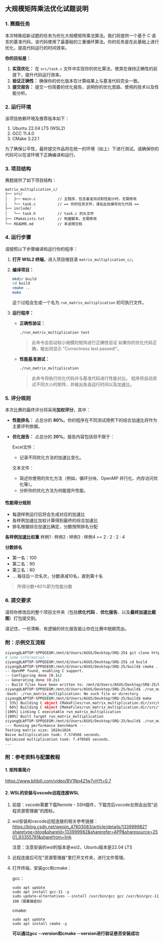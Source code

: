 ## **大规模矩阵乘法优化试题说明**

### **1. 赛题任务**

本次特殊招新试题的任务为优化大规模矩阵乘法算法。我们将提供一个基于 C 语言的基准代码，该代码使用了最基础的三重循环算法。你的任务是在此基础上进行优化，提高代码运行的时间效率。

**你的目标是：**

1.  **实现优化：** 在 `src/task.c` 文件中实现你的优化算法，使其在保持正确性的前提下，提升代码运行效率。
2.  **验证正确性：** 确保你的优化版本在计算结果上与基准代码完全一致。
3.  **提交报告：** 提交一份简要的优化报告，说明你的优化思路、使用的技术以及性能分析。
### **2. 运行环境**

该项目依赖环境及推荐版本如下：
1. Ubuntu 22.04 LTS (WSL2)
2. GCC 11.4.0
3. CMake 3.22.1

为了确保公平性，最终提交作品将在统一的环境（如上）下进行测试。请确保你的代码可以在该环境下正确编译和运行。
### **3. 项目结构**

赛题提供了如下项目结构：

```
matrix_multiplication_c/
├── src/
│   ├── main.c          // 主程序，包含基准测试和性能计时，无需修改
│   └── task.c          // == 你的任务文件，请在此处编写优化代码 ==
├── include/
│   └── task.h          // task.c 的头文件
├── CMakeLists.txt      // 构建脚本，无需修改
└── README.md           // 本说明文档
```

### **4. 运行步骤**

请按照以下步骤编译和运行你的程序：

1.  **打开 WSL2 终端**，进入项目根目录 `matrix_multiplication_c/`。

2.  **编译项目：**

    ```bash
    mkdir build
    cd build
    cmake ..
    make
    ```

    这个过程会生成一个名为 `run_matrix_multiplication` 的可执行文件。

3.  **运行程序：**

      * **正确性验证：** 

        ```bash
        ./run_matrix_multiplication test
        ```
	    >此命令会启动较小规模的矩阵进行正确性验证
        如果你的优化代码正确，输出将显示 "Correctness test passed\!"。

      * **性能基准测试：** 

        ```bash
        ./run_matrix_multiplication
        ```
		>此命令将执行优化代码并与基准代码进行性能对比。
        程序将自动测试不同大小的矩阵，并输出各自运行时间以及加速比。

### 5. 评分规则
本次比赛的最终评分将采用**加权评分**，其中：

  * **性能排名：** 占总分的 **80%**。你的程序在不同测试用例下的综合加速比将作为主要评判依据。
  * **优化报告：** 占总分的 **20%**。报告内容包括但不限于：
	
	Excel文件：    
	- 记录不同优化方法的加速比变化。
	
	文本文件：
	- 简述你使用的优化方法（例如，循环分块、OpenMP 并行化、内存访问优化等）。
	- 分析你的优化方法为何能提升性能。
#### 性能得分规则
+ 每道样例运行后将会生成对应的加速比
+ 各样例加速比加权计算得到最终的综合加速比
+ 排名根据综合加速比确定，分数按照排名分配

**各样例加速比权重**
样例1 : 样例2 : 样例3 : 样例4  ==  2 : 2 : 2 : 4

**分数排名**
+ 第一名：100
+ 第二名：90
+ 第三名：80
+ ....每往后一次名次，分数递减10名，直到第十名
>所得分数\*80%即为性能分数


### 6. 提交要求

请将你修改后的整个项目文件夹（包括**优化代码** 、**优化报告**、以及**最终加速比截图**）打包提交到。



请记住，一份清晰、有逻辑的优化报告能让你在比赛中脱颖而出。

### 附：示例交互流程
``` bash
ziyang@LAPTOP-SPPQSEGM:/mnt/d/Users/ASUS/Desktop/SRQ-25$ git clone https://github.com/ziyang22/SRQ-25.git
# some information ~
ziyang@LAPTOP-SPPQSEGM:/mnt/d/Users/ASUS/Desktop/SRQ-25$ cd build 
ziyang@LAPTOP-SPPQSEGM:/mnt/d/Users/ASUS/Desktop/SRQ-25/build$ cmake ..
-- OpenMP found, enabling C support.
-- Configuring done (0.1s)
-- Generating done (0.2s)
-- Build files have been written to: /mnt/d/Users/ASUS/Desktop/SRQ-25/build
ziyang@LAPTOP-SPPQSEGM:/mnt/d/Users/ASUS/Desktop/SRQ-25/build$ ./run_matrix_multiplication test
-bash: ./run_matrix_multiplication: No such file or directory
ziyang@LAPTOP-SPPQSEGM:/mnt/d/Users/ASUS/Desktop/SRQ-25/build$ make
[ 33%] Building C object CMakeFiles/run_matrix_multiplication.dir/src/main.c.o
[ 66%] Building C object CMakeFiles/run_matrix_multiplication.dir/src/task.c.o
[100%] Linking C executable run_matrix_multiplication
[100%] Built target run_matrix_multiplication
ziyang@LAPTOP-SPPQSEGM:/mnt/d/Users/ASUS/Desktop/SRQ-25/build$ ./run_matrix_multiplication test
--- Running performance benchmark ---
Testing matrix size: 1024x1024
Naive multiplication took: 7.574566 seconds.
Optimized multiplication took: 7.478565 seconds.
...
```

### 附：参考资料与配置教程

#### 1. 矩阵乘简介

https://www.bilibili.com/video/BV1Nq421w7vH?t=0.7
#### **2. WSL的安装与vscode远程连接WSL**

1. 前提：vscode需要下载Remote - SSH插件，下载完后vscode左侧会出现"远程资源管理器"的图标。

2. wsl安装和vscode远程连接的相关参考链接：https://blog.csdn.net/weixin_47603083/article/details/133999982?sharetype=blog&shareId=133999982&sharerefer=APP&sharesource=2501_93355781&sharefrom=link

   注意：注意安装的wsl的版本是wsl2，Ubuntu版本是22.04 LTS

3. 远程连接后可在"资源管理器"里打开文件夹，进行文件管理。

4. 打开终端，安装gcc和cmake：

   gcc：

   ```
   sudo apt update
   sudo apt install gcc-11 -y
   sudo update-alternatives --install /usr/bin/gcc gcc /usr/bin/gcc-11 100（需要输密码）
   ```

   cmake:

   ```
   sudo apt update
   sudo apt install cmake -y
   ```

   **可以通过gcc --version和cmake --version进行验证是否安装成功**
